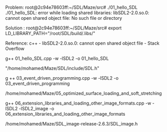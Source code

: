 Problem:
root@2c94e78603ff:~/SDL/Maze/src# ./01_hello_SDL
./01_hello_SDL: error while loading shared libraries: libSDL2-2.0.so.0: cannot open shared object file: No such file or directory

Solution :
root@2c94e78603ff:~/SDL/Maze/src# export LD_LIBRARY_PATH="/root/SDL/build/.libs/"

Reference:
c++ - libSDL2-2.0.so.0: cannot open shared object file - Stack Overflow

g++ 01_hello_SDL.cpp -w -lSDL2 -o 01_hello_SDL

"/home/mohamed/Maze/SDL/include/SDL.h"

g ++ 03_event_driven_programming.cpp      -w -lSDL2 -o 03_event_driven_programming

/home/mohamed/Maze/05_optimized_surface_loading_and_soft_stretching


g++ 06_extension_libraries_and_loading_other_image_formats.cpp -w -lSDL2 -lSDL2_image -o 06_extension_libraries_and_loading_other_image_formats

/home/mohamed/Maze/SDL_image-release-2.6.3/SDL_image.h